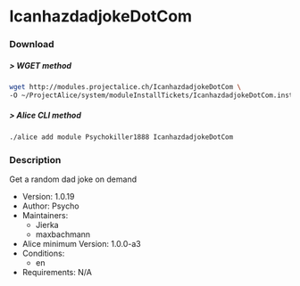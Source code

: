 # IcanhazdadjokeDotCom

### Download

##### > WGET method
```bash
wget http://modules.projectalice.ch/IcanhazdadjokeDotCom \
-O ~/ProjectAlice/system/moduleInstallTickets/IcanhazdadjokeDotCom.install
```

##### > Alice CLI method
```bash
./alice add module Psychokiller1888 IcanhazdadjokeDotCom
```

### Description
Get a random dad joke on demand

- Version: 1.0.19
- Author: Psycho
- Maintainers:
  - Jierka
  - maxbachmann
- Alice minimum Version: 1.0.0-a3
- Conditions:
  - en
- Requirements: N/A
